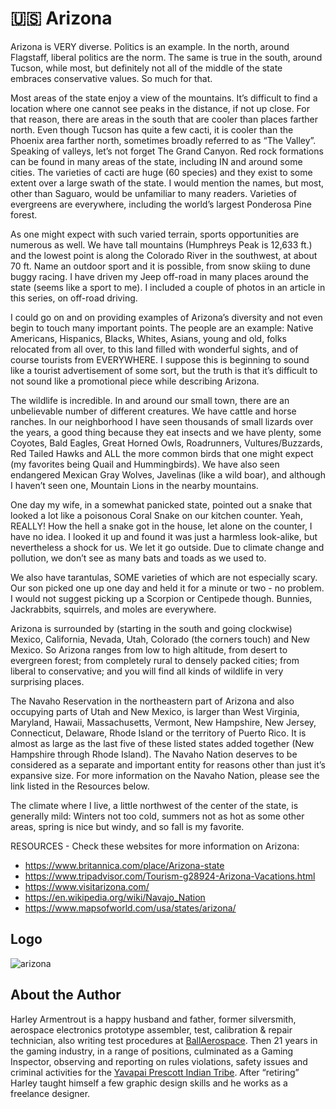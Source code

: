 # 🇺🇸 Arizona

Arizona is VERY diverse. Politics is an example. In the north, around Flagstaff,
liberal politics are the norm. The same is true in the south, around Tucson,
while most, but definitely not all of the middle of the state embraces
conservative values. So much for that.

Most areas of the state enjoy a view of the mountains. It’s difficult to find a
location where one cannot see peaks in the distance, if not up close. For that
reason, there are areas in the south that are cooler than places farther north.
Even though Tucson has quite a few cacti, it is cooler than the Phoenix area
farther north, sometimes broadly referred to as “The Valley”. Speaking of
valleys, let’s not forget The Grand Canyon. Red rock formations can be found in
many areas of the state, including IN and around some cities. The varieties of
cacti are huge (60 species) and they exist to some extent over a large swath of
the state. I would mention the names, but most, other than Saguaro, would be
unfamiliar to many readers. Varieties of evergreens are everywhere, including
the world’s largest Ponderosa Pine forest.

As one might expect with such varied terrain, sports opportunities are numerous
as well. We have tall mountains (Humphreys Peak is 12,633 ft.) and the lowest
point is along the Colorado River in the southwest, at about 70 ft. Name an
outdoor sport and it is possible, from snow skiing to dune buggy racing. I have
driven my Jeep off-road in many places around the state (seems like a sport to
me). I included a couple of photos in an article in this series, on off-road
driving.

I could go on and on providing examples of Arizona’s diversity and not even
begin to touch many important points. The people are an example: Native
Americans, Hispanics, Blacks, Whites, Asians, young and old, folks relocated
from all over, to this land filled with wonderful sights, and of course tourists
from EVERYWHERE. I suppose this is beginning to sound like a tourist
advertisement of some sort, but the truth is that it’s difficult to not sound
like a promotional piece while describing Arizona.

The wildlife is incredible. In and around our small town, there are an
unbelievable number of different creatures. We have cattle and horse ranches. In
our neighborhood I have seen thousands of small lizards over the years, a good
thing because they eat insects and we have plenty, some Coyotes, Bald Eagles,
Great Horned Owls, Roadrunners, Vultures/Buzzards, Red Tailed Hawks and ALL the
more common birds that one might expect (my favorites being Quail and
Hummingbirds). We have also seen endangered Mexican Gray Wolves, Javelinas (like
a wild boar), and although I haven’t seen one, Mountain Lions in the nearby
mountains.

One day my wife, in a somewhat panicked state, pointed out a snake that looked a
lot like a poisonous Coral Snake on our kitchen counter. Yeah, REALLY! How the
hell a snake got in the house, let alone on the counter, I have no idea. I
looked it up and found it was just a harmless look-alike, but nevertheless a
shock for us. We let it go outside. Due to climate change and pollution, we
don’t see as many bats and toads as we used to.

We also have tarantulas, SOME varieties of which are not especially scary. Our
son picked one up one day and held it for a minute or two - no problem. I would
not suggest picking up a Scorpion or Centipede though. Bunnies, Jackrabbits,
squirrels, and moles are everywhere.

Arizona is surrounded by (starting in the south and going clockwise) Mexico,
California, Nevada, Utah, Colorado (the corners touch) and New Mexico. So
Arizona ranges from low to high altitude, from desert to evergreen forest; from
completely rural to densely packed cities; from liberal to conservative; and you
will find all kinds of wildlife in very surprising places.

The Navaho Reservation in the northeastern part of Arizona and also occupying
parts of Utah and New Mexico, is larger than West Virginia, Maryland, Hawaii,
Massachusetts, Vermont, New Hampshire, New Jersey, Connecticut, Delaware, Rhode
Island or the territory of Puerto Rico. It is almost as large as the last five
of these listed states added together (New Hampshire through Rhode Island). The
Navaho Nation deserves to be considered as a separate and important entity for
reasons other than just it’s expansive size. For more information on the Navaho
Nation, please see the link listed in the Resources below.

The climate where I live, a little northwest of the center of the state, is
generally mild: Winters not too cold, summers not as hot as some other areas,
spring is nice but windy, and so fall is my favorite.

RESOURCES - Check these websites for more information on Arizona:

- <https://www.britannica.com/place/Arizona-state>
- <https://www.tripadvisor.com/Tourism-g28924-Arizona-Vacations.html>
- <https://www.visitarizona.com/>
- <https://en.wikipedia.org/wiki/Navajo_Nation>
- <https://www.mapsofworld.com/usa/states/arizona/>

## Logo

![arizona](_static/images/arizona/arizona.png)

## About the Author

Harley Armentrout is a happy husband and father, former silversmith, aerospace
electronics prototype assembler, test, calibration & repair technician, also
writing test procedures at [BallAerospace](https://www.ball.com/aerospace). Then
21 years in the gaming industry, in a range of positions, culminated as a Gaming
Inspector, observing and reporting on rules violations, safety issues and
criminal activities for the
[Yavapai Prescott Indian Tribe](https://buckyscasino.com/). After “retiring”
Harley taught himself a few graphic design skills and he works as a freelance
designer.
